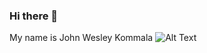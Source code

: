 ### Hi there 👋

My name is John Wesley Kommala
![Alt Text](https://tenor.com/view/hello-sexy-hi-hello-mr-bean-gif-13830351) 
<!--
**JohnWesleyK/JohnWesleyK** is a ✨ _special_ ✨ repository because its `README.md` (this file) appears on your GitHub profile.

Here are some ideas to get you started:

- 🔭 I’m currently working on ...
- 🌱 I’m currently learning ...
- 👯 I’m looking to collaborate on ...
- 🤔 I’m looking for help with ...
- 💬 Ask me about ...
- 📫 How to reach me: ...
- 😄 Pronouns: ...
- ⚡ Fun fact: ...
-->

